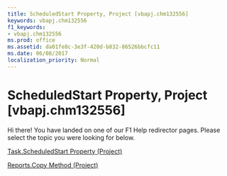 ```yaml
---
title: ScheduledStart Property, Project [vbapj.chm132556]
keywords: vbapj.chm132556
f1_keywords:
- vbapj.chm132556
ms.prod: office
ms.assetid: da01fe8c-3e3f-420d-b832-86526bbcfc11
ms.date: 06/08/2017
localization_priority: Normal
---
```



# ScheduledStart Property, Project [vbapj.chm132556]

Hi there! You have landed on one of our F1 Help redirector pages. Please select the topic you were looking for below.

[Task.ScheduledStart Property (Project)](http://msdn.microsoft.com/library/f22726f1-2d11-92cf-86c8-48c35a916dd8%28Office.15%29.aspx)

[Reports.Copy Method (Project)](http://msdn.microsoft.com/library/fd930e98-4200-05e0-67e3-f4d34ae26928%28Office.15%29.aspx)



